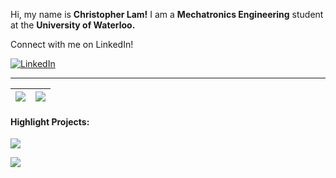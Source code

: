 Hi, my name is **Christopher Lam!** I am a **Mechatronics Engineering** student at the **University of Waterloo.**

Connect with me on LinkedIn!

<a href="https://www.linkedin.com/in/christopher-lam-1a69421a7/">![LinkedIn](https://img.shields.io/badge/Christopher_Lam-%231DA1F2.svg?style=for-the-badge&logo=LinkedIn&logoColor=white)</a>

***

| <img align="center" src="https://github-readme-stats-git-masterrstaa-rickstaa.vercel.app/api?username=christopherlam888&show_icons=true&hide_border=true" /> | <img align="center" src="https://github-readme-stats-git-masterrstaa-rickstaa.vercel.app/api/top-langs/?username=christopherlam888&layout=compact&hide_border=true" /> |
| ------------- | ------------- |

#### Highlight Projects:

<p align="left">
  <a href="https://github.com/christopherlam888/the-ewc">
    <img src="https://github-readme-stats-git-masterrstaa-rickstaa.vercel.app/api/pin/?username=christopherlam888&repo=the-ewc" />
  </a>
</p>

<p align="left">
  <a href="https://github.com/christopherlam888/card-games">
    <img src="https://github-readme-stats-git-masterrstaa-rickstaa.vercel.app/api/pin/?username=christopherlam888&repo=card-games" />
  </a>
</p>



